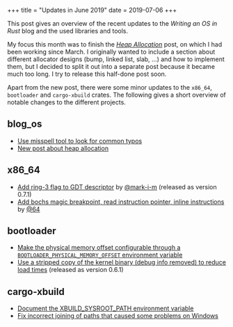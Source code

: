 +++
title = "Updates in June 2019"
date = 2019-07-06
+++

This post gives an overview of the recent updates to the _Writing an OS in Rust_ blog and the used libraries and tools.

My focus this month was to finish the [_Heap Allocation_](./second-edition/posts/10-heap-allocation/index.md) post, on which I had been working since March. I originally wanted to include a section about different allocator designs (bump, linked list, slab, …) and how to implement them, but I decided to split it out into a separate post because it became much too long. I try to release this half-done post soon.

Apart from the new post, there were some minor updates to the `x86_64`, `bootloader` and `cargo-xbuild` crates. The following gives a short overview of notable changes to the different projects.

## blog_os

- [Use misspell tool to look for common typos](https://github.com/phil-opp/blog_os/pull/617)
- [New post about heap allocation](https://github.com/phil-opp/blog_os/pull/625)

## x86_64

- [Add ring-3 flag to GDT descriptor](https://github.com/rust-osdev/x86_64/pull/77) by [@mark-i-m](https://github.com/mark-i-m) (released as version 0.7.1)
- [Add bochs magic breakpoint, read instruction pointer, inline instructions](https://github.com/rust-osdev/x86_64/pull/79) by [@64](https://github.com/64)

## bootloader

- [Make the physical memory offset configurable through a `BOOTLOADER_PHYSICAL_MEMORY_OFFSET` environment variable](https://github.com/rust-osdev/bootloader/pull/58)
- [Use a stripped copy of the kernel binary (debug info removed) to reduce load times](https://github.com/rust-osdev/bootloader/pull/59) (released as version 0.6.1)

<!-- ## Bootimage -->

## cargo-xbuild

- [Document the XBUILD_SYSROOT_PATH environment variable](https://github.com/rust-osdev/cargo-xbuild/commit/994b5e75e1a4062cf506700e0ff38d5404338a37)
- [Fix incorrect joining of paths that caused some problems on Windows](https://github.com/rust-osdev/cargo-xbuild/commit/a1ff03311dd74447e8e845b4b96f2e137850027d)
